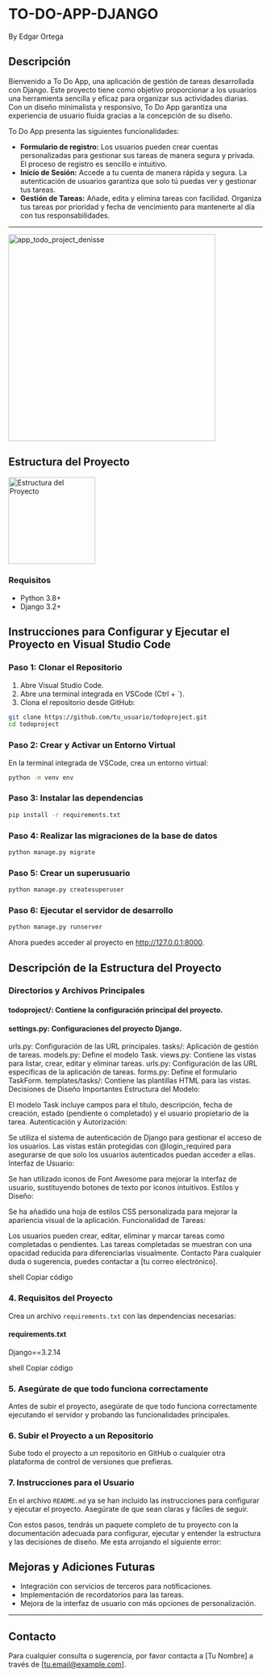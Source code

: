 # TO-DO-APP-DJANGO
By Edgar Ortega

## Descripción
Bienvenido a To Do App, una aplicación de gestión de tareas desarrollada con Django. Este proyecto tiene como objetivo proporcionar a los usuarios una herramienta sencilla y eficaz para organizar sus actividades diarias. Con un diseño minimalista y responsivo, To Do App garantiza una experiencia de usuario fluida gracias a la concepción de su diseño.

To Do App presenta las siguientes funcionalidades:

- **Formulario de registro:** Los usuarios pueden crear cuentas personalizadas para gestionar sus tareas de manera segura y privada. El proceso de registro es sencillo e intuitivo.
- **Inicio de Sesión:** Accede a tu cuenta de manera rápida y segura. La autenticación de usuarios garantiza que solo tú puedas ver y gestionar tus tareas.
- **Gestión de Tareas:** Añade, edita y elimina tareas con facilidad. Organiza tus tareas por prioridad y fecha de vencimiento para mantenerte al día con tus responsabilidades.
---

<img width="410" alt="app_todo_project_denisse" src="https://github.com/evansio/TO-DO-APP-DJANGO/assets/99567473/ee0fb870-b4f0-471c-8374-816a49cb544c">


## Estructura del Proyecto
<img width="172" alt="Estructura del Proyecto" src="https://github.com/evansio/TO-DO-APP-DJANGO/assets/99567473/2f978c4f-9ef6-4961-87cf-7939da1ab3bb">


### Requisitos

- Python 3.8+
- Django 3.2+


## Instrucciones para Configurar y Ejecutar el Proyecto en Visual Studio Code

### Paso 1: Clonar el Repositorio

1. Abre Visual Studio Code.
2. Abre una terminal integrada en VSCode (Ctrl + `).
3. Clona el repositorio desde GitHub:

```bash
git clone https://github.com/tu_usuario/todoproject.git
cd todoproject
```

### Paso 2: Crear y Activar un Entorno Virtual
En la terminal integrada de VSCode, crea un entorno virtual:

```bash
python -m venv env
```

### Paso 3: Instalar las dependencias
```bash
pip install -r requirements.txt
```
### Paso 4: Realizar las migraciones de la base de datos
```bash
python manage.py migrate
```
### Paso 5: Crear un superusuario
```bash
python manage.py createsuperuser
```
### Paso 6: Ejecutar el servidor de desarrollo
```bash
python manage.py runserver
```
Ahora puedes acceder al proyecto en http://127.0.0.1:8000.

## Descripción de la Estructura del Proyecto
### Directorios y Archivos Principales
#### todoproject/: Contiene la configuración principal del proyecto.
#### settings.py: Configuraciones del proyecto Django.
urls.py: Configuración de las URL principales.
tasks/: Aplicación de gestión de tareas.
models.py: Define el modelo Task.
views.py: Contiene las vistas para listar, crear, editar y eliminar tareas.
urls.py: Configuración de las URL específicas de la aplicación de tareas.
forms.py: Define el formulario TaskForm.
templates/tasks/: Contiene las plantillas HTML para las vistas.
Decisiones de Diseño Importantes
Estructura del Modelo:

El modelo Task incluye campos para el título, descripción, fecha de creación, estado (pendiente o completado) y el usuario propietario de la tarea.
Autenticación y Autorización:

Se utiliza el sistema de autenticación de Django para gestionar el acceso de los usuarios. Las vistas están protegidas con @login_required para asegurarse de que solo los usuarios autenticados puedan acceder a ellas.
Interfaz de Usuario:

Se han utilizado iconos de Font Awesome para mejorar la interfaz de usuario, sustituyendo botones de texto por iconos intuitivos.
Estilos y Diseño:

Se ha añadido una hoja de estilos CSS personalizada para mejorar la apariencia visual de la aplicación.
Funcionalidad de Tareas:

Los usuarios pueden crear, editar, eliminar y marcar tareas como completadas o pendientes.
Las tareas completadas se muestran con una opacidad reducida para diferenciarlas visualmente.
Contacto
Para cualquier duda o sugerencia, puedes contactar a [tu correo electrónico].

shell
Copiar código

### 4. Requisitos del Proyecto

Crea un archivo `requirements.txt` con las dependencias necesarias:

#### requirements.txt

Django==3.2.14

shell
Copiar código

### 5. Asegúrate de que todo funciona correctamente

Antes de subir el proyecto, asegúrate de que todo funciona correctamente ejecutando el servidor y probando las funcionalidades principales.

### 6. Subir el Proyecto a un Repositorio

Sube todo el proyecto a un repositorio en GitHub o cualquier otra plataforma de control de versiones que prefieras.

### 7. Instrucciones para el Usuario

En el archivo `README.md` ya se han incluido las instrucciones para configurar y ejecutar el proyecto. Asegúrate de que sean claras y fáciles de seguir.

Con estos pasos, tendrás un paquete completo de tu proyecto con la documentación adecuada para configurar, ejecutar y entender la estructura y las decisiones de diseño.
Me esta arrojando el siguiente error:

## Mejoras y Adiciones Futuras

- Integración con servicios de terceros para notificaciones.
- Implementación de recordatorios para las tareas.
- Mejora de la interfaz de usuario con más opciones de personalización.

---

## Contacto
Para cualquier consulta o sugerencia, por favor contacta a [Tu Nombre] a través de [tu.email@example.com].
